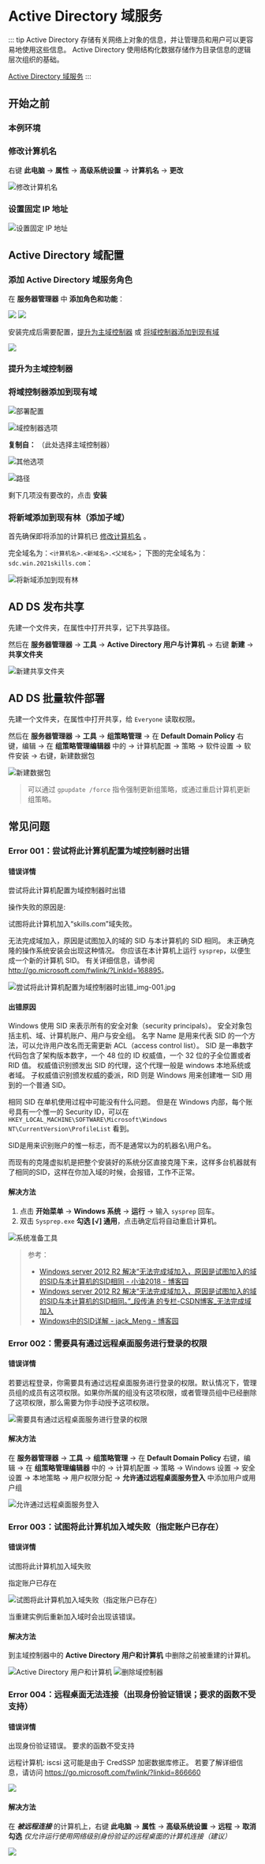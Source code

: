 # Active Directory 域服务

::: tip
Active Directory 存储有关网络上对象的信息，并让管理员和用户可以更容易地使用这些信息。
Active Directory 使用结构化数据存储作为目录信息的逻辑层次组织的基础。

[Active Directory 域服务](https://docs.microsoft.com/zh-cn/windows-server/identity/ad-ds/active-directory-domain-services)
:::

## 开始之前

### 本例环境

### 修改计算机名

右键 **此电脑** → **属性** → **高级系统设置** → **计算机名** → **更改**

![修改计算机名](./img/img-001.jpg)

### 设置固定 IP 地址

![设置固定 IP 地址](./img/ip-config.jpg)

## Active Directory 域配置

### 添加 Active Directory 域服务角色

在 **服务器管理器** 中 **添加角色和功能**：

![](./img/ActiveDirectory-001.jpg)
![](./img/ActiveDirectory-002.jpg)

安装完成后需要配置，[提升为主域控制器](#提升为主域控制器) 或 [将域控制器添加到现有域](#将域控制器添加到现有域)

![](./img/ActiveDirectory-003.jpg)

### 提升为主域控制器

### 将域控制器添加到现有域

![部署配置](./img/ActiveDirectory-010.jpg)

![域控制器选项](./img/ActiveDirectory-011.jpg)

**复制自：** （此处选择主域控制器）

![其他选项](./img/ActiveDirectory-012.jpg)

![路径](./img/ActiveDirectory-013.jpg)

剩下几项没有要改的，点击 **安装**

### 将新域添加到现有林（添加子域）

首先确保即将添加的计算机已 [修改计算机名](#修改计算机名) 。

完全域名为：`<计算机名>.<新域名>.<父域名>`；
下图的完全域名为：`sdc.win.2021skills.com`：

![将新域添加到现有林](./img/ActiveDirectory-013.png)

## AD DS 发布共享

先建一个文件夹，在属性中打开共享，记下共享路径。

然后在 **服务器管理器** -> **工具** -> **Active Directory 用户与计算机** -> 右键 **新建** -> **共享文件夹**

![新建共享文件夹](./img/img-004.jpg)

## AD DS 批量软件部署

先建一个文件夹，在属性中打开共享，给 `Everyone` 读取权限。

然后在 **服务器管理器**
-> **工具**
-> **组策略管理**
-> 在 **Default Domain Policy** 右键，编辑
-> 在 **组策略管理编辑器** 中的
-> 计算机配置
-> 策略
-> 软件设置
-> 软件安装
-> 右键，新建数据包

![新建数据包](./img/img-003.jpg)

> 可以通过 `gpupdate /force` 指令强制更新组策略，或通过重启计算机更新组策略。

## 常见问题

### Error 001：尝试将此计算机配置为域控制器时出错

#### 错误详情

尝试将此计算机配置为域控制器时出错

操作失败的原因是:

试图将此计算机加入“skills.com”域失败。

无法完成域加入，原因是试图加入的域的 SID 与本计算机的 SID 相同。
未正确克隆的操作系统安装会出现这种情况。
你应该在本计算机上运行 `sysprep`，以便生成一个新的计算机 SID。
有关详细信息，请参阅 <http://go.microsoft.com/fwlink/?LinkId=168895>。

![尝试将此计算机配置为域控制器时出错_img-001.jpg](./img/E001/img-001.jpg)

#### 出错原因

Windows 使用 SID 来表示所有的安全对象（security principals）。
安全对象包括主机、域、计算机账户、用户与安全组。
名字 Name 是用来代表 SID 的一个方法，可以允许用户改名而无需更新 ACL（access control list）。
SID 是一串数字代码包含了架构版本数字，一个 48 位的 ID 权威值，一个 32 位的子全位置或者 RID 值。
权威值识别颁发出 SID 的代理，这个代理一般是 windows 本地系统或者域。
子权威值识别颁发权威的委派，RID 则是 Windows 用来创建唯一 SID 用到的一个普通 SID。

相同 SID 在单机使用过程中可能没有什么问题。
但是在 Windows 内部，每个账号具有一个惟一的 Security ID，可以在
`HKEY_LOCAL_MACHINE\SOFTWARE\Microsoft\Windows NT\CurrentVersion\ProfileList`
看到。

SID是用来识别账户的惟一标志，而不是通常以为的机器名\用户名。

而现有的克隆虚拟机是把整个安装好的系统分区直接克隆下来，这样多台机器就有了相同的SID，这样在你加入域的时候，会报错，工作不正常。

#### 解决方法

1. 点击 **开始菜单** -> **Windows 系统** -> **运行** -> 输入 `sysprep` 回车。
2. 双击 `Sysprep.exe` **勾选 [√] 通用**，点击确定后将自动重启计算机。

![系统准备工具](./img/E001/img-002.jpg)

> 参考：
> - [Windows server 2012 R2 解决“无法完成域加入，原因是试图加入的域的SID与本计算机的SID相同 - 小油2018 - 博客园](https://www.cnblogs.com/xiaoyou2018/p/10677437.html)
> - [Windows server 2012 R2 解决“无法完成域加入，原因是试图加入的域的SID与本计算机的SID相同。”_段传涛  的专栏-CSDN博客_无法完成域加入](https://blog.csdn.net/duanchuanttao/article/details/53467060)
> - [Windows中的SID详解 - jack_Meng - 博客园](https://www.cnblogs.com/mq0036/p/3518542.html)

### Error 002：需要具有通过远程桌面服务进行登录的权限

#### 错误详情

若要远程登录，你需要具有通过远程桌面服务进行登录的权限。默认情况下，管理员组的成员有这项权限。如果你所属的组没有这项权限，或者管理员组中已经删除了这项权限，那么需要为你手动授予这项权限。

![需要具有通过远程桌面服务进行登录的权限](./img/E002/001.jpg)

#### 解决方法

<!-- <kbd>Ctel</kbd> + <kbd>R</kbd> 运行 `gpedit.msc`，打开 **本地组策略管理器** 如下图， -->

<!-- ![](./img/E002/002.jpg) -->

在 **服务器管理器**
-> **工具**
-> **组策略管理**
-> 在 **Default Domain Policy** 右键，编辑
-> 在 **组策略管理编辑器** 中的
-> 计算机配置
-> 策略
-> Windows 设置
-> 安全设置
-> 本地策略
-> 用户权限分配
-> **允许通过远程桌面服务登入** 中添加用户或用户组

![允许通过远程桌面服务登入](./img/E002/003.jpg)

### Error 003：试图将此计算机加入域失败（指定账户已存在）

#### 错误详情

试图将此计算机加入域失败

指定账户已存在

![试图将此计算机加入域失败（指定账户已存在）](./img/E003/E003-01.jpg)

当重建实例后重新加入域时会出现该错误。

#### 解决方法

到主域控制器中的 **Active Directory 用户和计算机** 中删除之前被重建的计算机。

![Active Directory 用户和计算机](./img/E003/E003-02.jpg)
![删除域控制器](./img/E003/E003-03.jpg)

### Error 004：远程桌面无法连接（出现身份验证错误；要求的函数不受支持）

#### 错误详情

出现身份验证错误。
要求的函数不受支持

远程计算机: iscsi
这可能是由于 CredSSP 加密数据库修正。
若要了解详细信息，请访问 <https://go.microsoft.com/fwlink/?linkid=866660>

![](./img/E004/01.jpg)

#### 解决方法

在 ***被远程连接*** 的计算机上，右键 **此电脑** → **属性** → **高级系统设置** → **远程**
→ **取消勾选** *仅允许运行使用网络级别身份验证的远程桌面的计算机连接（建议）*

![](./img/E004/02.jpg)


<!--
为什么要使用域？假设你是公司的系统管理员，你们公司有一千台电脑。
如果你要为每台电脑设置登录帐户，设置权限(比如是否允许登录帐户安装软件)，那你要分别坐在这一千台电脑前工作。
如果你要做一些改变，你也要分别在这一千台电脑上修改。
相信没有哪个管理员想要用这种不吃不喝不睡觉的方式来工作，所以就应运而生了域的概念。
下面列出了域的几个主要概念：

# Active Directory 域配置

这里我使用windows server 2012 r2 搭建域服务器。
第一步：添加角色功能=>安装’Active Directory域服务’，接着一路下一步，安装完即可。
 注：（1）最好使用Administrator来安装，要不可能会因为没有目录权限而安装失败。
    （2） 加入域不能使用Home版的Windows操作系统（顾名思义它是给你在家用的，而你家里是不用搭建域的）。
    （3） 域控制器不能使用web edition server，因为它没有安装活动目录。
第二步：配置服务器的ip地址
第三步：开始配置域服务
第四步：创建域用户及在域下可以创建用户，组织单位，联系人等。
第五步：加入到域中
右键我的电脑=>属性=>高级系统设置=>计算机名页签=>计算机名或域更改，进入这个页面后，你的电脑应该属于一个工作组，这里隶属于我们选择域，并输入test.cn,完事点确定，不出意外肯定会报这个错误。

## Active Directory 域（Domain）

**AD的全称是Active Directory**：活动目录
**域（Domain）**:
1)域是Windows网络中独立运行的单位，域之间相互访问则需要建立信任关系(即Trust Relation)。信任关系是连接在域与域之间的桥梁。当一个域与其他域建立了信任关系后
2)两个域之间不但可以按需要相互进行管理，还可以跨网分配文件和打印机等设备资源，使不同的域之间实现网络资源的共享与管理，以及相互通信和数据传输

## Active Directory 域控制器（DC）

域控制器就是一台服务器，负责每一台联入网络的电脑和用户的验证工作。

## Active Directory 组（group）

组主要用于权限设置，组可以包含用户、计算机、本地服务器上的共享资源、单个域、域目录树或目录林。
组在AD中可以理解为权限目录，它指定了用户在AD中所具有的一些属性，也可以理解为权限的集合。
 组织单元是域中包含的一类目录对象如用户、计算机和组、文件与打印机等资源。是一个容器。组织单元还具有分层结构可用来建立域的分层结构模型，进而可使用户把网络所需的域的数量减至最小（这点应该很好理解了吧，组织单元的分层肯定要比森林方便管理吧^_^）。组织单元具有继承性，子单元能够继承父单元的acl。同时域管理员可授予用户对域中所有组织单位或单个组织单位的管理权限。就像一个公司的各个部门的主管，权力平均化能更有效的管理

## Active Directory 组织单元（OU）

组织单元是域中包含的一类目录对象如用户、计算机和组、文件与打印机等资源，是一个容器，可以在OU上部署组策略

## Active Directory 用户名服务器名（CN）

Active Directory用户账户bai用于验证用户身份，指派用户的访问权限。用户必须使用用户账户登录到特定的计算机和域。登录到网络的每个用户应有自己的惟一账户和密码。用户账户也可用作某些应用程序的服务账户。
在域控制器上建立的是域用户账户，账户数据存储在AD中，用来登录域、访问域内的资源。非域控制器的计算机上还有本地账户。本地账户数据存储在本机中，不会发布到AD中，只能用来登录账户所在计算机，访问该计算机上的资源。本地账户主要用于工作组环境，对于加入域的计算机来说，一般不再建立和管理本地账户，除非要以本地账户登录。
-->